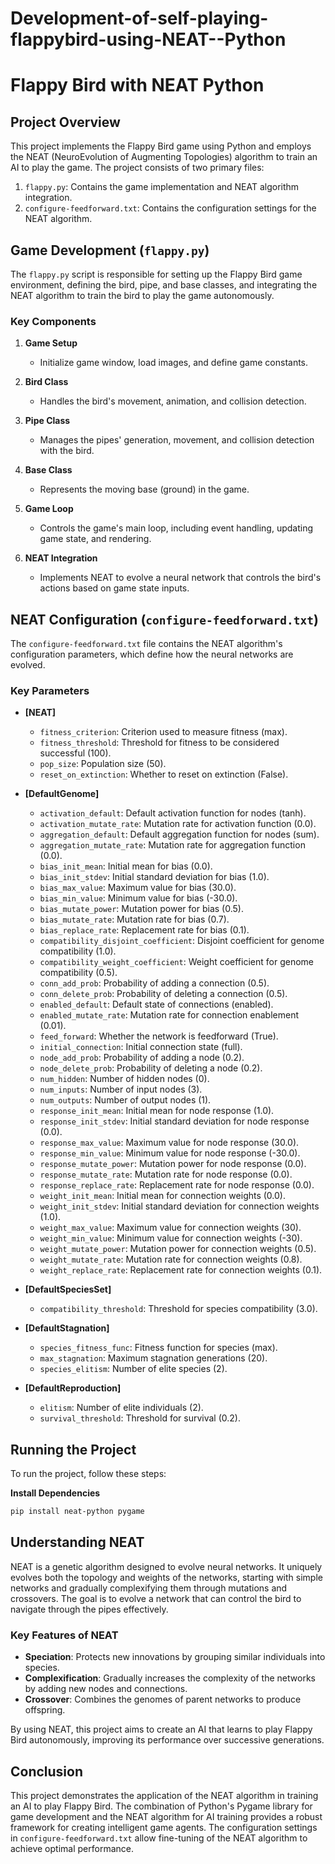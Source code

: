 # Development-of-self-playing-flappybird-using-NEAT--Python
# Flappy Bird with NEAT Python

## Project Overview

This project implements the Flappy Bird game using Python and employs the NEAT (NeuroEvolution of Augmenting Topologies) algorithm to train an AI to play the game. The project consists of two primary files:

1. `flappy.py`: Contains the game implementation and NEAT algorithm integration.
2. `configure-feedforward.txt`: Contains the configuration settings for the NEAT algorithm.

## Game Development (`flappy.py`)

The `flappy.py` script is responsible for setting up the Flappy Bird game environment, defining the bird, pipe, and base classes, and integrating the NEAT algorithm to train the bird to play the game autonomously.

### Key Components

1. **Game Setup**
   - Initialize game window, load images, and define game constants.

2. **Bird Class**
   - Handles the bird's movement, animation, and collision detection.

3. **Pipe Class**
   - Manages the pipes' generation, movement, and collision detection with the bird.

4. **Base Class**
   - Represents the moving base (ground) in the game.

5. **Game Loop**
   - Controls the game's main loop, including event handling, updating game state, and rendering.

6. **NEAT Integration**
   - Implements NEAT to evolve a neural network that controls the bird's actions based on game state inputs.

## NEAT Configuration (`configure-feedforward.txt`)

The `configure-feedforward.txt` file contains the NEAT algorithm's configuration parameters, which define how the neural networks are evolved.

### Key Parameters

- **[NEAT]**
  - `fitness_criterion`: Criterion used to measure fitness (max).
  - `fitness_threshold`: Threshold for fitness to be considered successful (100).
  - `pop_size`: Population size (50).
  - `reset_on_extinction`: Whether to reset on extinction (False).

- **[DefaultGenome]**
  - `activation_default`: Default activation function for nodes (tanh).
  - `activation_mutate_rate`: Mutation rate for activation function (0.0).
  - `aggregation_default`: Default aggregation function for nodes (sum).
  - `aggregation_mutate_rate`: Mutation rate for aggregation function (0.0).
  - `bias_init_mean`: Initial mean for bias (0.0).
  - `bias_init_stdev`: Initial standard deviation for bias (1.0).
  - `bias_max_value`: Maximum value for bias (30.0).
  - `bias_min_value`: Minimum value for bias (-30.0).
  - `bias_mutate_power`: Mutation power for bias (0.5).
  - `bias_mutate_rate`: Mutation rate for bias (0.7).
  - `bias_replace_rate`: Replacement rate for bias (0.1).
  - `compatibility_disjoint_coefficient`: Disjoint coefficient for genome compatibility (1.0).
  - `compatibility_weight_coefficient`: Weight coefficient for genome compatibility (0.5).
  - `conn_add_prob`: Probability of adding a connection (0.5).
  - `conn_delete_prob`: Probability of deleting a connection (0.5).
  - `enabled_default`: Default state of connections (enabled).
  - `enabled_mutate_rate`: Mutation rate for connection enablement (0.01).
  - `feed_forward`: Whether the network is feedforward (True).
  - `initial_connection`: Initial connection state (full).
  - `node_add_prob`: Probability of adding a node (0.2).
  - `node_delete_prob`: Probability of deleting a node (0.2).
  - `num_hidden`: Number of hidden nodes (0).
  - `num_inputs`: Number of input nodes (3).
  - `num_outputs`: Number of output nodes (1).
  - `response_init_mean`: Initial mean for node response (1.0).
  - `response_init_stdev`: Initial standard deviation for node response (0.0).
  - `response_max_value`: Maximum value for node response (30.0).
  - `response_min_value`: Minimum value for node response (-30.0).
  - `response_mutate_power`: Mutation power for node response (0.0).
  - `response_mutate_rate`: Mutation rate for node response (0.0).
  - `response_replace_rate`: Replacement rate for node response (0.0).
  - `weight_init_mean`: Initial mean for connection weights (0.0).
  - `weight_init_stdev`: Initial standard deviation for connection weights (1.0).
  - `weight_max_value`: Maximum value for connection weights (30).
  - `weight_min_value`: Minimum value for connection weights (-30).
  - `weight_mutate_power`: Mutation power for connection weights (0.5).
  - `weight_mutate_rate`: Mutation rate for connection weights (0.8).
  - `weight_replace_rate`: Replacement rate for connection weights (0.1).

- **[DefaultSpeciesSet]**
  - `compatibility_threshold`: Threshold for species compatibility (3.0).

- **[DefaultStagnation]**
  - `species_fitness_func`: Fitness function for species (max).
  - `max_stagnation`: Maximum stagnation generations (20).
  - `species_elitism`: Number of elite species (2).

- **[DefaultReproduction]**
  - `elitism`: Number of elite individuals (2).
  - `survival_threshold`: Threshold for survival (0.2).

## Running the Project

To run the project, follow these steps:

 **Install Dependencies**
   ```bash
   pip install neat-python pygame
```
## Understanding NEAT

NEAT is a genetic algorithm designed to evolve neural networks. It uniquely evolves both the topology and weights of the networks, starting with simple networks and gradually complexifying them through mutations and crossovers. The goal is to evolve a network that can control the bird to navigate through the pipes effectively.

### Key Features of NEAT

- **Speciation**: Protects new innovations by grouping similar individuals into species.
- **Complexification**: Gradually increases the complexity of the networks by adding new nodes and connections.
- **Crossover**: Combines the genomes of parent networks to produce offspring.

By using NEAT, this project aims to create an AI that learns to play Flappy Bird autonomously, improving its performance over successive generations.

## Conclusion

This project demonstrates the application of the NEAT algorithm in training an AI to play Flappy Bird. The combination of Python's Pygame library for game development and the NEAT algorithm for AI training provides a robust framework for creating intelligent game agents. The configuration settings in `configure-feedforward.txt` allow fine-tuning of the NEAT algorithm to achieve optimal performance.

   
